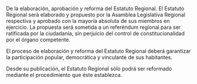 De la elaboración, aprobación y reforma del Estatuto Regional. El Estatuto Regional será elaborado y propuesto por la Asamblea Legislativa Regional respectiva y aprobado con la mayoría absoluta de sus miembros en ejercicio. La propuesta será sometida a un referéndum regional para ser ratificada por la ciudadanía, sin perjuicio del control de constitucionalidad por el órgano competente.

El proceso de elaboración y reforma del Estatuto Regional deberá garantizar la participación popular, democrática y vinculante de sus habitantes.

Desde su publicación, el Estatuto Regional sólo podrá ser reformado mediante el procedimiento que éste establezca.
